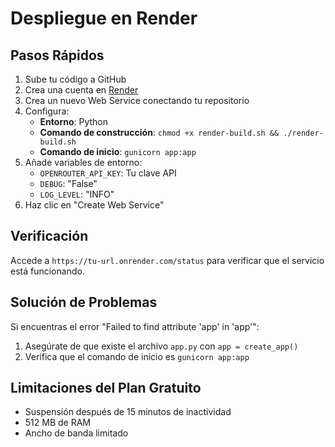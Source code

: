 # Despliegue en Render

## Pasos Rápidos

1. Sube tu código a GitHub
2. Crea una cuenta en [Render](https://render.com/)
3. Crea un nuevo Web Service conectando tu repositorio
4. Configura:
   - **Entorno**: Python
   - **Comando de construcción**: `chmod +x render-build.sh && ./render-build.sh`
   - **Comando de inicio**: `gunicorn app:app`
5. Añade variables de entorno:
   - `OPENROUTER_API_KEY`: Tu clave API
   - `DEBUG`: "False"
   - `LOG_LEVEL`: "INFO"
6. Haz clic en "Create Web Service"

## Verificación

Accede a `https://tu-url.onrender.com/status` para verificar que el servicio está funcionando.

## Solución de Problemas

Si encuentras el error "Failed to find attribute 'app' in 'app'":
1. Asegúrate de que existe el archivo `app.py` con `app = create_app()`
2. Verifica que el comando de inicio es `gunicorn app:app`

## Limitaciones del Plan Gratuito

- Suspensión después de 15 minutos de inactividad
- 512 MB de RAM
- Ancho de banda limitado
